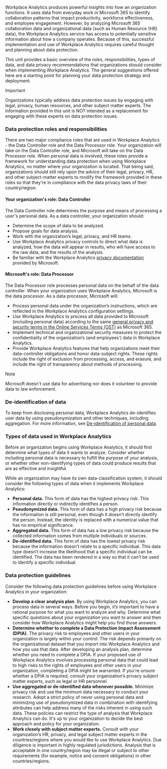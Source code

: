 Workplace Analytics produces powerful insights into how an organization functions. It uses data from everyday work in Microsoft 365 to identify collaboration patterns that impact productivity, workforce effectiveness, and employee engagement. However, by analyzing Microsoft 365 collaboration data and organizational data (such as Human Resource (HR) data), the Workplace Analytics service has access to potentially sensitive information about how a company operates. Because of this, successful implementation and use of Workplace Analytics requires careful thought and planning about data protection.

This unit provides a basic overview of the roles, responsibilities, types of data, and data privacy recommendations that organizations should consider when implementing Workplace Analytics. The general suggestions offered here are a starting point for planning your data protection strategy and deployment.

> [!IMPORTANT]
> Organizations typically address data protection issues by engaging with legal, privacy, human resources, and other subject matter experts. The information provided in this unit is NOT intended as a replacement for engaging with these experts on data protection issues.

### Data protection roles and responsibilities

There are two major compliance roles that are used in Workplace Analytics - the Data Controller role and the Data Processor role. Your organization will take on the Data Controller role, and Microsoft will take on the Data Processor role. When personal data is involved, these roles provide a framework for understanding data protection when using Workplace Analytics, no matter where your organization is located. That being said, organizations should still rely upon the advice of their legal, privacy, HR, and other subject-matter experts to modify the framework provided in these roles so that they're in compliance with the data privacy laws of their country/region.

#### Your organization's role: Data Controller

The Data Controller role determines the purpose and means of processing a user's personal data. As a data controller, your organization should:

 *  Determine the scope of data to be analyzed.
 *  Propose goals for data analysis.
 *  Work with the organization’s legal, privacy, and HR teams.
 *  Use Workplace Analytics privacy controls to direct what data is analyzed, how the data will appear in results, who will have access to the raw data, and the results of the analysis.
 *  Be familiar with the Workplace Analytics [privacy documentation](https://docs.microsoft.com/workplace-analytics/privacy/privacy-and-data-access?azure-portal=true) provided by Microsoft.

#### Microsoft's role: Data Processor

The Data Processor role processes personal data on the behalf of the data controller. When your organization uses Workplace Analytics, Microsoft is the data processor. As a data processor, Microsoft will:

 *  Process personal data under the organization’s instructions, which are reflected in the Workplace Analytics configuration settings.
 *  Use Workplace Analytics to process all data provided to Microsoft (including personal data) according to the same [general privacy and security terms in the Online Services Terms (OST)](http://microsoftvolumelicensing.com/DocumentSearch.aspx?Mode=3&amp;DocumentTypeId=46?azure-portal=true) as Microsoft 365.
 *  Implement technical and organizational security measures to protect the confidentiality of the organization’s (and employees’) data in Workplace Analytics.
 *  Provide Workplace Analytics features that help organizations meet their data-controller obligations and honor data-subject rights. These rights include the right of exclusion from processing, access, and erasure, and include the right of transparency about methods of processing.

> [!NOTE]
> Microsoft doesn't use data for advertising nor does it volunteer to provide data to law enforcement.

### De-identification of data

To keep from disclosing personal data, Workplace Analytics de-identifies user data by using pseudonymization and other techniques, including aggregation. For more information, see [De-identification of personal data](https://docs.microsoft.com/workplace-analytics/privacy/de-identify-data?azure-portal=true).

### Types of data used in Workplace Analytics

Before an organization begins using Workplace Analytics, it should first determine what types of data it wants to analyze. Consider whether including personal data is necessary to fulfill the purpose of your analysis, or whether other non-identifying types of data could produce results that are as effective and insightful.

While an organization may have its own data-classification system, it should consider the following types of data when it implements Workplace Analytics:

 *  **Personal data.** This form of data has the highest privacy risk. This information directly or indirectly identifies a person.
 *  **Pseudonymized data.** This form of data has a high privacy risk because the information is still personal, even though it doesn’t directly identify the person. Instead, the identity is replaced with a numerical value that has no empirical significance.
 *  **Aggregated data.** This form of data has a low privacy risk because the collected information comes from multiple individuals or sources.
 *  **De-identified data.** This form of data has the lowest privacy risk because the information doesn’t relate to a specific individual. This data type doesn’t increase the likelihood that a specific individual can be identified. The data has been rendered in a way so that it can’t be used to identify a specific individual.

### Data protection guidelines

Consider the following data protection guidelines before using Workplace Analytics in your organization:

 *  **Develop a clear analysis plan**. By using Workplace Analytics, you can process data in several ways. Before you begin, it’s important to have a rational purpose for what you want to analyze and why. Determine what specific questions about your organization you want to answer and then consider how Workplace Analytics might help you find those answers.
 *  **Determine whether to complete a Data Protection Impact Assessment (DPIA).** The privacy risk to employees and other users in your organization is largely within your control. The risk depends primarily on the organizational dataset that you import into Workplace Analytics and how you use that data. After developing an analysis plan, determine whether you need to complete a DPIA. If your proposed use of Workplace Analytics involves processing personal data that could lead to high risks to the rights of employees and other users in your organization, completing a DPIA might be warranted. If you're unsure whether a DPIA is required, consult your organization’s privacy subject matter experts, such as legal or HR personnel.<br>
 *  **Use aggregated or de-identified data whenever possible.** Minimize privacy risk and use the minimum data necessary to conduct your research. Adopt a strict policy of never using personal data and minimizing use of pseudonymized data in combination with identifying attributes can help address many of the risks inherent in using such data. These policies can restrict the type of analysis that Workplace Analytics can do. It's up to your organization to decide the best approach and policy for your organization.
 *  **Work closely with subject matter experts.** Consult with your organization’s HR, privacy, and legal subject matter experts in the countries/regions where you would like to use Workplace Analytics. Due diligence is important in highly regulated jurisdictions. Analysis that is acceptable in one country/region may be illegal or subject to other requirements (for example, notice and consent obligations) in other countries/regions. 
